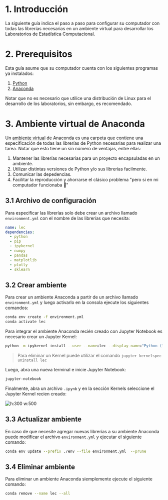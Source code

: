 # 1. Introducción

La siguiente guía indica el paso a paso para configurar su computador con todas las librerías necesarias en un ambiente virtual para desarrollar los Laboratorios de Estadística Computacional.

# 2. Prerequisitos

Esta guía asume que su computador cuenta con los siguientes programas ya instalados:

1. [Python](https://www.python.org/downloads/)
2. [Anaconda](https://docs.anaconda.com/anaconda/install/index.html)

Notar que no es necesario que utilice una distribución de Linux para el desarrollo de los laboratorios, sin embargo, es recomendado.

# 3. Ambiente virtual de Anaconda

Un [ambiente virtual](https://docs.conda.io/projects/conda/en/latest/user-guide/tasks/manage-environments.html#creating-an-environment-from-an-environment-yml-file) de Anaconda es una carpeta que contiene una especificación de todas las librerías de Python necesarias para realizar una tarea. Notar que esto tiene un sin número de ventajas, entre ellas:

1. Mantener las librerías necesarias para un proyecto encapsuladas en un ambiente.
2. Utilizar distintas versiones de Python y/o sus librerías facilmente.
3. Comunicar las depedencias.
4. Facilitar la reproducción y ahorrarse el clásico problema "pero si en mi computador funcionaba :thinking:"

## 3.1 Archivo de configuración

Para especificar las librerías solo debe crear un archivo llamado ``environment.yml`` con el nombre de las librerías que necesita:

```yml
name: lec
dependencies:
  - python
  - pip
  - ipykernel
  - numpy
  - pandas
  - matplotlib
  - plotly
  - sklearn
```

## 3.2 Crear ambiente

Para crear un ambiente Anaconda a partir de un archivo llamado ``environment.yml`` y luego activarlo en la consola ejecute los siguientes comandos:

```bash
conda env create -f environment.yml
conda activate lec
```

Para integrar el ambiente Anaconda recién creado con Jupyter Notebook es necesario crear un Jupyter Kernel:

```bash
python -m ipykernel install --user --name=lec --display-name="Python (lec)"
```

> Para eliminar un Kernel puede utilizar el comando ``jupyter kernelspec uninstall lec``

Luego, abra una nueva terminal e inicie Jupyter Notebook:

```bash
jupyter-notebook
```

Finalmente, abra un archivo ``.ipynb`` y en la sección Kernels seleccione el Jupyter Kernel recien creado:

![h:300 w:500](./images/jupyter.png)


## 3.3 Actualizar ambiente

En caso de que necesite agregar nuevas librerías a su ambiente Anaconda puede modificar el archivo ``environment.yml`` y ejecutar el siguiente comando:

```bash
conda env update --prefix ./env --file environment.yml  --prune
```

## 3.4 Eliminar ambiente

Para eliminar un ambiente Anaconda siemplemente ejecute el siguiente comando:

```bash
conda remove --name lec --all
```
